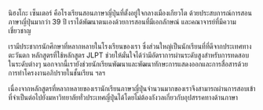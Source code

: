 นิฮงโกะ เซ็นเตอร์ คือโรงเรียนสอนภาษาญี่ปุ่นที่ตั้งอยู่ใจกลางเมืองเกียวโต ด้วยประสบการณ์การสอนภาษาญี่ปุ่นมากว่า 39 ปี เราได้พัฒนาตนเองด้วยการสอนที่มีเอกลักษณ์ และคณาจารย์ที่มีความเชี่ยวชาญ

เรามีประชากรนักศึกษาที่หลากหลายในโรงเรียนของเรา ซึ่งส่วนใหญ่เป็นนักเรียนที่ที่ดีจากประเทศทางตะวันตก หลักสูตรที่ใช้หลักสูตร JLPT ช่วยให้มั่นใจได้ว่ามีอัตราการผ่านระดับสูงสำหรับการทดสอบในระดับต่างๆ  นอกจากนี้เรายังช่วยนักเรียนพัฒนาและพัฒนาทักษะการแสดงออกและการสื่อสารด้วยการทำโครงงานอภิปรายในชั้นเรียน ฯลฯ

เนื่องจากหลักสูตรที่หลากหลายของเรานักเรียนภาษาญี่ปุ่นจำนวนมากของเราจึงสามารถผ่านการสอบเข้าที่จำเป็นต่อไปยังมหาวิทยาลัยทั่วประเทศญี่ปุ่นได้โดยไม่ต้องกังวลเกี่ยวกับอุปสรรคทางด้านภาษา

